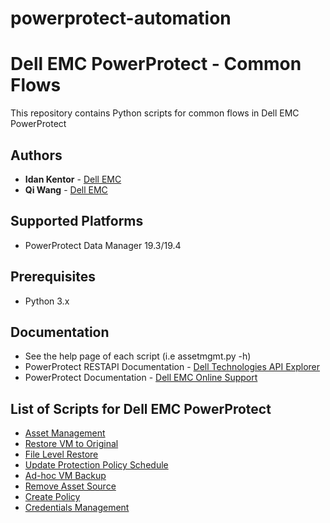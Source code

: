 # powerprotect-automation
# Dell EMC PowerProtect - Common Flows
This repository contains Python scripts for common flows in Dell EMC PowerProtect
## Authors
- **Idan Kentor** - [Dell EMC](https://www.dell.com)
- **Qi Wang** - [Dell EMC](https://www.dell.com)
## Supported Platforms
- PowerProtect Data Manager 19.3/19.4
## Prerequisites
- Python 3.x
## Documentation
- See the help page of each script (i.e assetmgmt.py -h)
- PowerProtect RESTAPI Documentation - [Dell Technologies API Explorer](https://developer.dell.com)
- PowerProtect Documentation - [Dell EMC Online Support](https://www.dell.com/support/kbdoc/en-us/000196987/dell-powerprotect-data-manager-info-hub-product-documents-and-information?lang=en)
## List of Scripts for Dell EMC PowerProtect
- [Asset Management](assetmgmt.py)
- [Restore VM to Original](restorevmorig.py)
- [File Level Restore](filelevelrestore.py)
- [Update Protection Policy Schedule](updateprotectionpolicyschedule.py)
- [Ad-hoc VM Backup](adhocvmbck.py)
- [Remove Asset Source](removeassetsrc.py)
- [Create Policy](addpolicy.py)
- [Credentials Management](credsmgmt.py)


